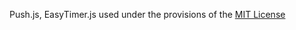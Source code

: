 Push.js, EasyTimer.js used under the provisions of the [MIT License](https://opensource.org/license/mit/)
